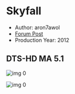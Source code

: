 # Skyfall

* Author: aron7awol
* [Forum Post](https://www.avsforum.com/threads/bass-eq-for-filtered-movies.2995212/post-56921284)
* Production Year: 2012

## DTS-HD MA 5.1

![img 0](https://i.imgur.com/rlIWeze.jpg)

![img 0](https://i.imgur.com/ysxUIWk.png)


